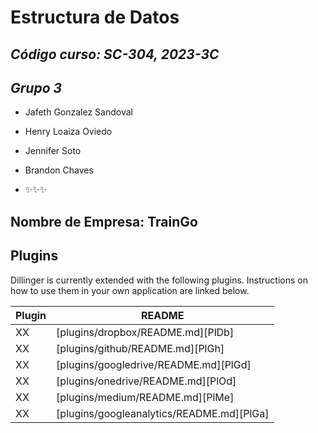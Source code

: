 # Estructura de Datos
## _Código curso: SC-304, 2023-3C_
## _Grupo 3_
- Jafeth Gonzalez Sandoval
- Henry Loaiza Oviedo
- Jennifer Soto
- Brandon Chaves

- ✨✨✨

## Nombre de Empresa: TrainGo

## Plugins

Dillinger is currently extended with the following plugins.
Instructions on how to use them in your own application are linked below.

| Plugin | README |
| ------ | ------ |
| XX | [plugins/dropbox/README.md][PlDb] |
| XX | [plugins/github/README.md][PlGh] |
| XX | [plugins/googledrive/README.md][PlGd] |
| XX | [plugins/onedrive/README.md][PlOd] |
| XX | [plugins/medium/README.md][PlMe] |
| XX | [plugins/googleanalytics/README.md][PlGa] |

